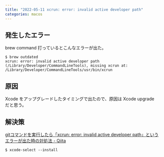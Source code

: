 ```yaml
---
title: "2022-05-11 xcrun: error: invalid active developer path"
categories: macos
---
```


## 発生したエラー

brew command 打っているとこんなエラーが出た。

```console
$ brew outdated
xcrun: error: invalid active developer path (/Library/Developer/CommandLineTools), missing xcrun at: /Library/Developer/CommandLineTools/usr/bin/xcrun
```

## 原因

Xcode をアップグレードしたタイミングで出たので、原因は Xcode upgrade だと思う。

## 解決策

[gitコマンドを実行したら「xcrun: error: invalid active developer path」というエラーが出た時の対処法 - Qiita](https://qiita.com/kooohei/items/6aada548eeb785dd2c91)

```console
$ xcode-select --install
```
